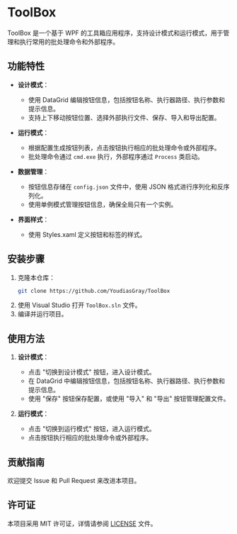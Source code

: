 # ToolBox

ToolBox 是一个基于 WPF 的工具箱应用程序，支持设计模式和运行模式，用于管理和执行常用的批处理命令和外部程序。

## 功能特性

- **设计模式**：
  - 使用 DataGrid 编辑按钮信息，包括按钮名称、执行器路径、执行参数和提示信息。
  - 支持上下移动按钮位置、选择外部执行文件、保存、导入和导出配置。

- **运行模式**：
  - 根据配置生成按钮列表，点击按钮执行相应的批处理命令或外部程序。
  - 批处理命令通过 `cmd.exe` 执行，外部程序通过 `Process` 类启动。

- **数据管理**：
  - 按钮信息存储在 `config.json` 文件中，使用 JSON 格式进行序列化和反序列化。
  - 使用单例模式管理按钮信息，确保全局只有一个实例。

- **界面样式**：
  - 使用 Styles.xaml 定义按钮和标签的样式。

## 安装步骤

1. 克隆本仓库：
   ```bash
   git clone https://github.com/YoudiasGray/ToolBox
   ```
2. 使用 Visual Studio 打开 `ToolBox.sln` 文件。
3. 编译并运行项目。

## 使用方法

1. **设计模式**：
   - 点击 "切换到设计模式" 按钮，进入设计模式。
   - 在 DataGrid 中编辑按钮信息，包括按钮名称、执行器路径、执行参数和提示信息。
   - 使用 "保存" 按钮保存配置，或使用 "导入" 和 "导出" 按钮管理配置文件。

2. **运行模式**：
   - 点击 "切换到运行模式" 按钮，进入运行模式。
   - 点击按钮执行相应的批处理命令或外部程序。

## 贡献指南

欢迎提交 Issue 和 Pull Request 来改进本项目。

## 许可证

本项目采用 MIT 许可证，详情请参阅 [LICENSE](LICENSE) 文件。